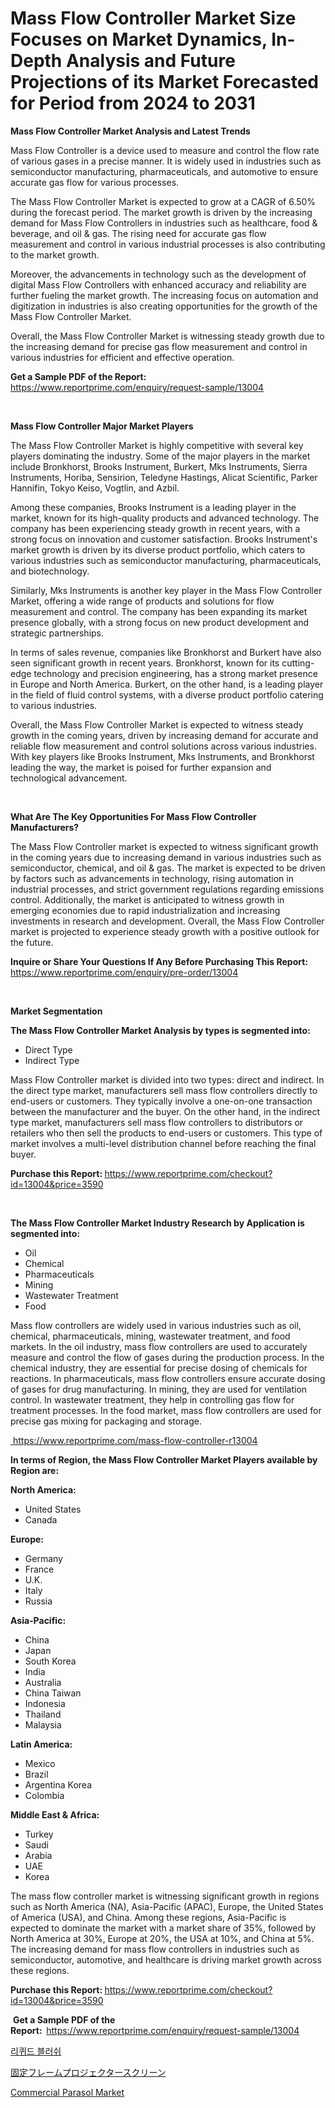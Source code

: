 <p><h1>Mass Flow Controller Market Size Focuses on Market Dynamics, In-Depth Analysis and Future Projections of its Market Forecasted for Period from 2024 to 2031</h1></p><p><strong>Mass Flow Controller Market Analysis and Latest Trends</strong></p>
<p><p>Mass Flow Controller is a device used to measure and control the flow rate of various gases in a precise manner. It is widely used in industries such as semiconductor manufacturing, pharmaceuticals, and automotive to ensure accurate gas flow for various processes.</p><p>The Mass Flow Controller Market is expected to grow at a CAGR of 6.50% during the forecast period. The market growth is driven by the increasing demand for Mass Flow Controllers in industries such as healthcare, food & beverage, and oil & gas. The rising need for accurate gas flow measurement and control in various industrial processes is also contributing to the market growth.</p><p>Moreover, the advancements in technology such as the development of digital Mass Flow Controllers with enhanced accuracy and reliability are further fueling the market growth. The increasing focus on automation and digitization in industries is also creating opportunities for the growth of the Mass Flow Controller Market.</p><p>Overall, the Mass Flow Controller Market is witnessing steady growth due to the increasing demand for precise gas flow measurement and control in various industries for efficient and effective operation.</p></p>
<p><strong>Get a Sample PDF of the Report:&nbsp;</strong> <a href="https://www.reportprime.com/enquiry/request-sample/13004">https://www.reportprime.com/enquiry/request-sample/13004</a></p>
<p>&nbsp;</p>
<p><strong>Mass Flow Controller Major Market Players</strong></p>
<p><p>The Mass Flow Controller Market is highly competitive with several key players dominating the industry. Some of the major players in the market include Bronkhorst, Brooks Instrument, Burkert, Mks Instruments, Sierra Instruments, Horiba, Sensirion, Teledyne Hastings, Alicat Scientific, Parker Hannifin, Tokyo Keiso, Vogtlin, and Azbil.</p><p>Among these companies, Brooks Instrument is a leading player in the market, known for its high-quality products and advanced technology. The company has been experiencing steady growth in recent years, with a strong focus on innovation and customer satisfaction. Brooks Instrument's market growth is driven by its diverse product portfolio, which caters to various industries such as semiconductor manufacturing, pharmaceuticals, and biotechnology.</p><p>Similarly, Mks Instruments is another key player in the Mass Flow Controller Market, offering a wide range of products and solutions for flow measurement and control. The company has been expanding its market presence globally, with a strong focus on new product development and strategic partnerships.</p><p>In terms of sales revenue, companies like Bronkhorst and Burkert have also seen significant growth in recent years. Bronkhorst, known for its cutting-edge technology and precision engineering, has a strong market presence in Europe and North America. Burkert, on the other hand, is a leading player in the field of fluid control systems, with a diverse product portfolio catering to various industries.</p><p>Overall, the Mass Flow Controller Market is expected to witness steady growth in the coming years, driven by increasing demand for accurate and reliable flow measurement and control solutions across various industries. With key players like Brooks Instrument, Mks Instruments, and Bronkhorst leading the way, the market is poised for further expansion and technological advancement.</p></p>
<p>&nbsp;</p>
<p><strong>What Are The Key Opportunities For Mass Flow Controller Manufacturers?</strong></p>
<p><p>The Mass Flow Controller market is expected to witness significant growth in the coming years due to increasing demand in various industries such as semiconductor, chemical, and oil & gas. The market is expected to be driven by factors such as advancements in technology, rising automation in industrial processes, and strict government regulations regarding emissions control. Additionally, the market is anticipated to witness growth in emerging economies due to rapid industrialization and increasing investments in research and development. Overall, the Mass Flow Controller market is projected to experience steady growth with a positive outlook for the future.</p></p>
<p><strong>Inquire or Share Your Questions If Any Before Purchasing This Report:</strong> <a href="https://www.reportprime.com/enquiry/pre-order/13004">https://www.reportprime.com/enquiry/pre-order/13004</a></p>
<p>&nbsp;</p>
<p><strong>Market Segmentation</strong></p>
<p><strong>The Mass Flow Controller Market Analysis by types is segmented into:</strong></p>
<p><ul><li>Direct Type</li><li>Indirect Type</li></ul></p>
<p><p>Mass Flow Controller market is divided into two types: direct and indirect. In the direct type market, manufacturers sell mass flow controllers directly to end-users or customers. They typically involve a one-on-one transaction between the manufacturer and the buyer. On the other hand, in the indirect type market, manufacturers sell mass flow controllers to distributors or retailers who then sell the products to end-users or customers. This type of market involves a multi-level distribution channel before reaching the final buyer.</p></p>
<p><strong>Purchase this Report:&nbsp;</strong><a href="https://www.reportprime.com/checkout?id=13004&price=3590">https://www.reportprime.com/checkout?id=13004&price=3590</a></p>
<p>&nbsp;</p>
<p><strong>The Mass Flow Controller Market Industry Research by Application is segmented into:</strong></p>
<p><ul><li>Oil</li><li>Chemical</li><li>Pharmaceuticals</li><li>Mining</li><li>Wastewater Treatment</li><li>Food</li></ul></p>
<p><p>Mass flow controllers are widely used in various industries such as oil, chemical, pharmaceuticals, mining, wastewater treatment, and food markets. In the oil industry, mass flow controllers are used to accurately measure and control the flow of gases during the production process. In the chemical industry, they are essential for precise dosing of chemicals for reactions. In pharmaceuticals, mass flow controllers ensure accurate dosing of gases for drug manufacturing. In mining, they are used for ventilation control. In wastewater treatment, they help in controlling gas flow for treatment processes. In the food market, mass flow controllers are used for precise gas mixing for packaging and storage.</p></p>
<p><a href="https://www.reportprime.com/mass-flow-controller-r13004">&nbsp;https://www.reportprime.com/mass-flow-controller-r13004</a></p>
<p><strong>In terms of Region, the Mass Flow Controller Market Players available by Region are:</strong></p>
<p>
    <p> <strong> North America: </strong>
        <ul>
            <li>United States</li>
            <li>Canada</li>
        </ul>
        </p> 
    <p> <strong> Europe: </strong>
        <ul>
            <li>Germany</li>
            <li>France</li>
            <li>U.K.</li>
            <li>Italy</li>
            <li>Russia</li>
        </ul>
        </p> 
    <p> <strong> Asia-Pacific: </strong>
        <ul>
            <li>China</li>
            <li>Japan</li>
            <li>South Korea</li>
            <li>India</li>
            <li>Australia</li>
            <li>China Taiwan</li>
            <li>Indonesia</li>
            <li>Thailand</li>
            <li>Malaysia</li>
        </ul>
        </p> 
    <p> <strong> Latin America: </strong>
        <ul>
            <li>Mexico</li>
            <li>Brazil</li>
            <li>Argentina Korea</li>
            <li>Colombia</li>
        </ul>
        </p> 
    <p> <strong> Middle East & Africa: </strong>
        <ul>
            <li>Turkey</li>
            <li>Saudi</li>
            <li>Arabia</li>
            <li>UAE</li>
            <li>Korea</li>
        </ul>
    </p>
    </p>
<p><p>The mass flow controller market is witnessing significant growth in regions such as North America (NA), Asia-Pacific (APAC), Europe, the United States of America (USA), and China. Among these regions, Asia-Pacific is expected to dominate the market with a market share of 35%, followed by North America at 30%, Europe at 20%, the USA at 10%, and China at 5%. The increasing demand for mass flow controllers in industries such as semiconductor, automotive, and healthcare is driving market growth across these regions.</p></p>
<p><strong>Purchase this Report: </strong><a href="https://www.reportprime.com/checkout?id=13004&price=3590">https://www.reportprime.com/checkout?id=13004&price=3590</a></p>
<p>&nbsp;<strong>Get a Sample PDF of the Report:&nbsp;&nbsp;</strong><a href="https://www.reportprime.com/enquiry/request-sample/13004">https://www.reportprime.com/enquiry/request-sample/13004</a></p>
<p><strong></strong></p>
<p><p><a href="https://github.com/lzrvbyqzftro57/Market-Research-Report-List-2/blob/main/104463172007.md">리퀴드 블러쉬</a></p><p><a href="https://github.com/LenoraKris2023/Market-Research-Report-List-1/blob/main/796511176174.md">固定フレームプロジェクタースクリーン</a></p><p><a href="https://issuu.com/reportprime-2/docs/commercial-parasol-market-size-2030.pptx">Commercial Parasol Market</a></p></p>